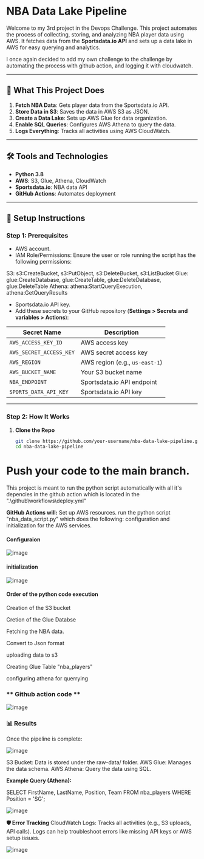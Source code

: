 # NBA Data Lake Pipeline

Welcome to my 3rd project in the Devops Challenge.
This project automates the process of collecting, storing, and analyzing NBA player data using AWS. It fetches data from the **Sportsdata.io API** and sets up a data lake in AWS for easy querying and analytics.

I once again decided to add my own challenge to the challenge by automating the process with github action, and logging it with cloudwatch.

---

## 🚀 What This Project Does

1. **Fetch NBA Data**: Gets player data from the Sportsdata.io API.
2. **Store Data in S3**: Saves the data in AWS S3 as JSON.
3. **Create a Data Lake**: Sets up AWS Glue for data organization.
4. **Enable SQL Queries**: Configures AWS Athena to query the data.
5. **Logs Everything**: Tracks all activities using AWS CloudWatch.

---

## 🛠️ Tools and Technologies

- **Python 3.8**
- **AWS**: S3, Glue, Athena, CloudWatch
- **Sportsdata.io**: NBA data API
- **GitHub Actions**: Automates deployment

---

## 📝 Setup Instructions

### Step 1: Prerequisites
- AWS account.
- IAM Role/Permissions: Ensure the user or role running the script has the following permissions:

S3: s3:CreateBucket, s3:PutObject, s3:DeleteBucket, s3:ListBucket Glue: glue:CreateDatabase, glue:CreateTable, glue:DeleteDatabase, glue:DeleteTable Athena: athena:StartQueryExecution, athena:GetQueryResults

- Sportsdata.io API key.
- Add these secrets to your GitHub repository (**Settings > Secrets and variables > Actions**):

| Secret Name             | Description                      |
|-------------------------|----------------------------------|
| `AWS_ACCESS_KEY_ID`     | AWS access key                  |
| `AWS_SECRET_ACCESS_KEY` | AWS secret access key           |
| `AWS_REGION`            | AWS region (e.g., `us-east-1`)  |
| `AWS_BUCKET_NAME`       | Your S3 bucket name             |
| `NBA_ENDPOINT`          | Sportsdata.io API endpoint      |
| `SPORTS_DATA_API_KEY`   | Sportsdata.io API key           |

---


### Step 2: How It Works

1. **Clone the Repo**
   ```bash
   git clone https://github.com/your-username/nba-data-lake-pipeline.git
   cd nba-data-lake-pipeline

# Push your code to the main branch.
This project is meant to run the python script automatically with all it's depencies in the github action which is located in the ".\github\workflows\deploy.yml"

**GitHub Actions will:** 
Set up AWS resources.
run the python script "nba_data_script.py" which does the following:
configuration and initialization for the AWS services.

#### Configuraion

![image](https://github.com/user-attachments/assets/5b6e0431-653c-4a1d-9fed-1caf5ed98280)



#### initialization

![image](https://github.com/user-attachments/assets/99324a96-27f0-400b-a6d3-11877eb4e259)


#### Order of the python code execution

Creation of the S3 bucket

Cretion of the Glue Databse

Fetching the NBA data.

Convert to Json format

uploading data to s3

Creating Glue Table "nba_players"

configuring athena for querrying


### ** Github action code **

![image](https://github.com/user-attachments/assets/3f78aa9c-1865-46c2-81a9-556208ad9950)


### 📊 Results
Once the pipeline is complete:

![image](https://github.com/user-attachments/assets/8334da17-bbb4-437a-8b82-284b30d58615)


S3 Bucket: Data is stored under the raw-data/ folder.
AWS Glue: Manages the data schema.
AWS Athena: Query the data using SQL.

**Example Query (Athena):**

SELECT FirstName, LastName, Position, Team
FROM nba_players
WHERE Position = 'SG';

![image](https://github.com/user-attachments/assets/164e6c1e-f5f8-4f30-8816-7572e2849ff2)



**🛡️ Error Tracking**
CloudWatch Logs: Tracks all activities (e.g., S3 uploads, API calls).
Logs can help troubleshoot errors like missing API keys or AWS setup issues.

![image](https://github.com/user-attachments/assets/25c72261-c951-467e-97ff-3154c559e08b)










